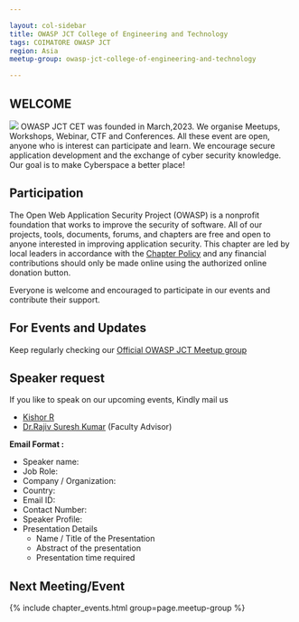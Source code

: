 ```yaml
---

layout: col-sidebar
title: OWASP JCT College of Engineering and Technology
tags: COIMATORE OWASP JCT
region: Asia
meetup-group: owasp-jct-college-of-engineering-and-technology

---
```


## WELCOME
 
<img src="assets/images/logobanner.md">
OWASP JCT CET was founded in March,2023. We organise Meetups, Workshops, Webinar, CTF and Conferences. All these event are open, anyone who is interest can participate and learn. We encourage secure application development and the exchange of cyber security knowledge. Our goal is to make Cyberspace a better place!


## Participation
The Open Web Application Security Project (OWASP) is a nonprofit foundation that works to improve the security of software. All of our projects, tools, documents, forums, and chapters are free and open to anyone interested in improving application security. This chapter are led by local leaders in accordance with the [Chapter Policy](https://owasp.org/www-policy/) and any financial contributions should only be made online using the authorized online donation button.

Everyone is welcome and encouraged to participate in our events and contribute their support.

## For Events and Updates
Keep regularly checking our [Official OWASP JCT Meetup group](https://www.meetup.com/owasp-jct-college-of-engineering-and-technology/)

## Speaker request
If you like to speak on our upcoming events, Kindly mail us
* [Kishor R](mailto:kishor.ravi@owasp.org)
* [Dr.Rajiv Suresh Kumar](mailto:rajiv_suresh.kumar@owasp.org) (Faculty Advisor)

**Email Format :**

- Speaker name:
- Job Role:
- Company / Organization:
- Country:
- Email ID:
- Contact Number:
- Speaker Profile:
- Presentation Details
    - Name / Title of the Presentation
    - Abstract of the presentation
    - Presentation time required
    
    
Next Meeting/Event <!-- You should keep this section as it will populate your meetup events -->
---------------------
{% include chapter_events.html group=page.meetup-group %}


